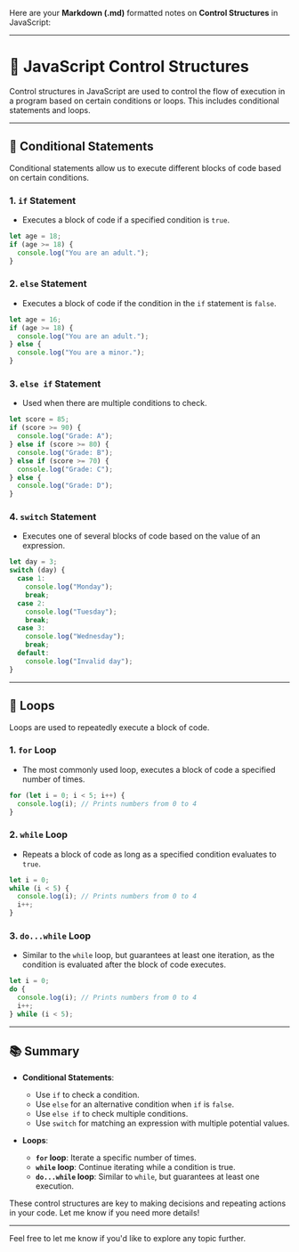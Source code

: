 Here are your **Markdown (.md)** formatted notes on **Control Structures** in JavaScript:

---

# 📝 JavaScript Control Structures

Control structures in JavaScript are used to control the flow of execution in a program based on certain conditions or loops. This includes conditional statements and loops.

---

## 🔹 **Conditional Statements**

Conditional statements allow us to execute different blocks of code based on certain conditions.

### 1. **`if` Statement**

* Executes a block of code if a specified condition is `true`.

```javascript
let age = 18;
if (age >= 18) {
  console.log("You are an adult.");
}
```

### 2. **`else` Statement**

* Executes a block of code if the condition in the `if` statement is `false`.

```javascript
let age = 16;
if (age >= 18) {
  console.log("You are an adult.");
} else {
  console.log("You are a minor.");
}
```

### 3. **`else if` Statement**

* Used when there are multiple conditions to check.

```javascript
let score = 85;
if (score >= 90) {
  console.log("Grade: A");
} else if (score >= 80) {
  console.log("Grade: B");
} else if (score >= 70) {
  console.log("Grade: C");
} else {
  console.log("Grade: D");
}
```

### 4. **`switch` Statement**

* Executes one of several blocks of code based on the value of an expression.

```javascript
let day = 3;
switch (day) {
  case 1:
    console.log("Monday");
    break;
  case 2:
    console.log("Tuesday");
    break;
  case 3:
    console.log("Wednesday");
    break;
  default:
    console.log("Invalid day");
}
```

---

## 🔹 **Loops**

Loops are used to repeatedly execute a block of code.

### 1. **`for` Loop**

* The most commonly used loop, executes a block of code a specified number of times.

```javascript
for (let i = 0; i < 5; i++) {
  console.log(i); // Prints numbers from 0 to 4
}
```

### 2. **`while` Loop**

* Repeats a block of code as long as a specified condition evaluates to `true`.

```javascript
let i = 0;
while (i < 5) {
  console.log(i); // Prints numbers from 0 to 4
  i++;
}
```

### 3. **`do...while` Loop**

* Similar to the `while` loop, but guarantees at least one iteration, as the condition is evaluated after the block of code executes.

```javascript
let i = 0;
do {
  console.log(i); // Prints numbers from 0 to 4
  i++;
} while (i < 5);
```

---

## 📚 **Summary**

* **Conditional Statements**:

  * Use `if` to check a condition.
  * Use `else` for an alternative condition when `if` is `false`.
  * Use `else if` to check multiple conditions.
  * Use `switch` for matching an expression with multiple potential values.

* **Loops**:

  * **`for` loop**: Iterate a specific number of times.
  * **`while` loop**: Continue iterating while a condition is true.
  * **`do...while` loop**: Similar to `while`, but guarantees at least one execution.

These control structures are key to making decisions and repeating actions in your code. Let me know if you need more details!

---

Feel free to let me know if you'd like to explore any topic further.
